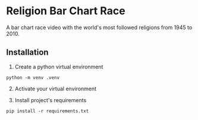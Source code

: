 # Religion Bar Chart Race

A bar chart race video with the world's most followed religions from 1945 to 2010.

## Installation

1. Create a python virtual environment

```
python -m venv .venv
```

2. Activate your virtual environment

3. Install project's requirements

```
pip install -r requirements.txt
```
